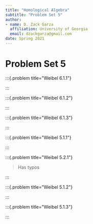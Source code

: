 ```yaml
---
title: "Homological Algebra"
subtitle: "Problem Set 5"
author:
- name: D. Zack Garza
  affiliation: University of Georgia 
  email: dzackgarza@gmail.com 
date: Spring 2021
---
```


# Problem Set 5  

:::{.problem title="Weibel 6.1.1"}

:::

:::{.problem title="Weibel 6.1.2"}

:::

:::{.problem title="Weibel 6.1.3"}

:::


:::{.problem title="Weibel 5.1.1"}

:::

:::{.problem title="Weibel 5.2.1"}
> Has typos

:::

:::{.problem title="Weibel 5.1.2"}

:::


:::{.problem title="Weibel 5.1.3"}

:::
